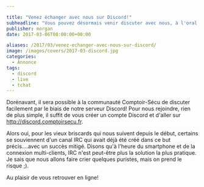 ```yaml
---

title: "Venez échanger avec nous sur Discord!"
subheadline: "Vous pouvez désormais venir discuter avec nous, à l'oral comme à l'écrit, sur http://discord.comptoirsecu.fr"
publisher: morgan
date: 2017-03-06T00:00:00+00:00

aliases: /2017/03/venez-echanger-avec-nous-sur-discord/
image: /images/covers/2017-03-discord.jpg
categories:
  - Annonce
tags:
  - discord
  - live
  - tchat
---
```



Dorénavant, il sera possible à la communauté Comptoir-Sécu de discuter facilement par le biais de notre serveur Discord! Pour nous rejoindre, rien de plus simple, il suffit de vous créer un compte Discord et d'aller sur <http://discord.comptoirsecu.fr>.



Alors oui, pour les vieux briscards qui nous suivent depuis le début, certains se souviennent d'un canal IRC qui avait déjà été créé dans ce but précis....avec un succès mitigé. Disons qu'à l'heure du smartphone et de la connexion multi-clients, IRC n'est peut-être plus la solution la plus pratique. Je sais que nous allons faire crier quelques puristes, mais on prend le risque ;).

Au plaisir de vous retrouver en ligne!

